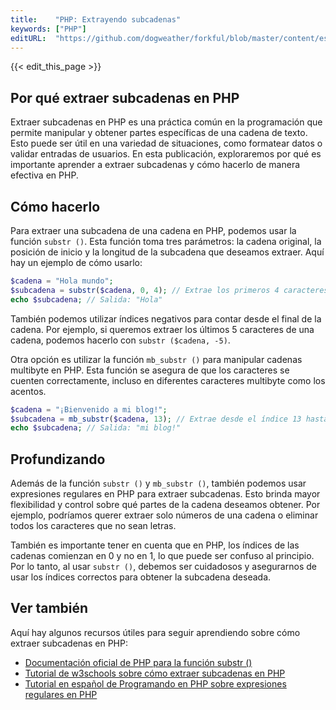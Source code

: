```yaml
---
title:    "PHP: Extrayendo subcadenas"
keywords: ["PHP"]
editURL:  "https://github.com/dogweather/forkful/blob/master/content/es/php/extracting-substrings.md"
---
```


{{< edit_this_page >}}

## Por qué extraer subcadenas en PHP

Extraer subcadenas en PHP es una práctica común en la programación que permite manipular y obtener partes específicas de una cadena de texto. Esto puede ser útil en una variedad de situaciones, como formatear datos o validar entradas de usuarios. En esta publicación, exploraremos por qué es importante aprender a extraer subcadenas y cómo hacerlo de manera efectiva en PHP.

## Cómo hacerlo

Para extraer una subcadena de una cadena en PHP, podemos usar la función `substr ()`. Esta función toma tres parámetros: la cadena original, la posición de inicio y la longitud de la subcadena que deseamos extraer. Aquí hay un ejemplo de cómo usarlo:

````PHP
$cadena = "Hola mundo";
$subcadena = substr($cadena, 0, 4); // Extrae los primeros 4 caracteres
echo $subcadena; // Salida: "Hola"
````

También podemos utilizar índices negativos para contar desde el final de la cadena. Por ejemplo, si queremos extraer los últimos 5 caracteres de una cadena, podemos hacerlo con `substr ($cadena, -5)`.

Otra opción es utilizar la función `mb_substr ()` para manipular cadenas multibyte en PHP. Esta función se asegura de que los caracteres se cuenten correctamente, incluso en diferentes caracteres multibyte como los acentos.

````PHP
$cadena = "¡Bienvenido a mi blog!";
$subcadena = mb_substr($cadena, 13); // Extrae desde el índice 13 hasta el final
echo $subcadena; // Salida: "mi blog!"
````

## Profundizando

Además de la función `substr ()` y `mb_substr ()`, también podemos usar expresiones regulares en PHP para extraer subcadenas. Esto brinda mayor flexibilidad y control sobre qué partes de la cadena deseamos obtener. Por ejemplo, podríamos querer extraer solo números de una cadena o eliminar todos los caracteres que no sean letras.

También es importante tener en cuenta que en PHP, los índices de las cadenas comienzan en 0 y no en 1, lo que puede ser confuso al principio. Por lo tanto, al usar `substr ()`, debemos ser cuidadosos y asegurarnos de usar los índices correctos para obtener la subcadena deseada.

## Ver también

Aquí hay algunos recursos útiles para seguir aprendiendo sobre cómo extraer subcadenas en PHP:

- [Documentación oficial de PHP para la función substr ()](https://www.php.net/manual/es/function.substr.php)
- [Tutorial de w3schools sobre cómo extraer subcadenas en PHP](https://www.w3schools.com/php/func_string_substr.asp)
- [Tutorial en español de Programando en PHP sobre expresiones regulares en PHP](https://programandoenphp.blogspot.com/2018/01/funciones-string-parte-1.html)